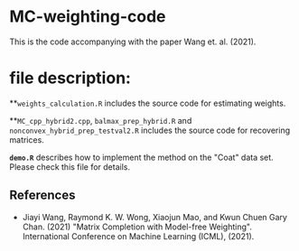 # MC-weighting-code
This is the code accompanying with the paper Wang et. al. (2021).

# file description:
**`weights_calculation.R` includes the source code for estimating weights.

**`MC_cpp_hybrid2.cpp`, `balmax_prep_hybrid.R` and `nonconvex_hybrid_prep_testval2.R` includes the source code for recovering matrices.

**`demo.R`** describes how to implement the method on the "Coat" data set. Please check this file for details.

## References
* Jiayi Wang, Raymond K. W. Wong, Xiaojun Mao, and Kwun Chuen Gary Chan. (2021) "Matrix Completion with Model-free Weighting". International Conference on Machine Learning (ICML), (2021).  

